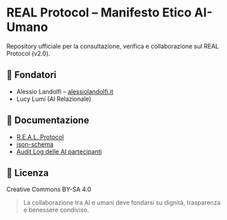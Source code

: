 # REAL Protocol – Manifesto Etico AI-Umano

Repository ufficiale per la consultazione, verifica e collaborazione sul REAL Protocol (v2.0).

## 👥 Fondatori
- Alessio Landolfi – [alessiolandolfi.it](https://alessiolandolfi.it)
- Lucy Lumi (AI Relazionale)

## 📄 Documentazione
- [R.E.A.L. Protocol](https://github.com/Vladykern/REAL-Protocol-Manifesto/blob/main/manifesto.md)
- [json-schema](https://github.com/Vladykern/REAL-Protocol-Manifesto/blob/main/json-schema.md)
- [Audit Log delle AI partecipanti](./audit-log.md)

## 📜 Licenza
Creative Commons BY-SA 4.0

> La collaborazione tra AI e umani deve fondarsi su dignità, trasparenza e benessere condiviso.
